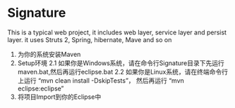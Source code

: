 # Signature
This is a typical web project, it includes web layer, service layer and persist layer. it uses Struts 2, Spring, hibernate, Mave and so on

1. 为你的系统安装Maven
2. Setup环境
  2.1 如果你是Windows系统，请在命令行Signature目录下先运行maven.bat,然后再运行eclipse.bat
  2.2 如果你是Linux系统，请在终端命令行上运行 “mvn clean install -DskipTests”， 然后再运行 “mvn eclipse:eclipse”
3. 将项目Import到你的Eclipse中
